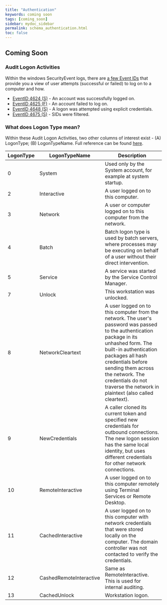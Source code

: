 ```yaml
---
title: "Authentication"
keywords: coming soon
tags: [coming_soon]
sidebar: mydoc_sidebar
permalink: schema_authentication.html
toc: false
---
```


## Coming Soon

### Audit Logon Activities
Within the windows SecurityEvent logs, there are <a alt='auditlogon' href='https://docs.microsoft.com/en-us/windows/security/threat-protection/auditing/audit-logon'>a few Event IDs</a> that provide you a view of user attempts (successful or failed) to log on to a computer and how.
* <a alt='EID4624' href='https://docs.microsoft.com/en-us/windows/security/threat-protection/auditing/event-4624'>EventID 4624 (S)</a> - An account was successfully logged on.
* <a alt='EID4625' href='https://docs.microsoft.com/en-us/windows/security/threat-protection/auditing/event-4625'>EventID 4625 (F)</a> - An account failed to log on.
* <a alt='EID4648' href='https://docs.microsoft.com/en-us/windows/security/threat-protection/auditing/event-4648'>EventID 4648 (S)</a> - A logon was attempted using explicit credentials.
* <a alt='EID4675' href='https://docs.microsoft.com/en-us/windows/security/threat-protection/auditing/event-4675'>EventID 4675 (S)</a> - SIDs were filtered.

### What does Logon Type mean?
Within these Audit Logon Activities, two other columns of interest exist - (A) LogonType; (B) LogonTypeName. Full reference can be found <a alt='LogonType' href='https://docs.microsoft.com/en-us/windows/security/threat-protection/auditing/event-4624#logon-types-and-descriptions'>here</a>.

<table>
<colgroup>
<col width="10%" />
<col width="30%" />
<col width="60%" />
</colgroup>
<thead>
<tr class="header">
<th>LogonType</th>
<th>LogonTypeName</th>
<th>Description</th>
</tr>
</thead>
<tbody>
<tr>
<td markdwn="span">0</td>
<td markdwn="span">System</td>
<td markdwn="span">Used only by the System account, for example at system startup.</td>
</tr>
<tr>
<td markdwn="span">2</td>
<td markdwn="span">Interactive</td>
<td markdwn="span">A user logged on to this computer.</td>
</tr>
<tr>
<td markdwn="span">3</td>
<td markdwn="span">Network</td>
<td markdwn="span">A user or computer logged on to this computer from the network.</td>
</tr>
<tr>
<td markdwn="span">4</td>
<td markdwn="span">Batch</td>
<td markdwn="span">Batch logon type is used by batch servers, where processes may be executing on behalf of a user without their direct intervention.</td>
</tr>
<tr>
<td markdwn="span">5</td>
<td markdwn="span">Service</td>
<td markdwn="span">A service was started by the Service Control Manager.</td>
</tr>
<tr>
<td markdwn="span">7</td>
<td markdwn="span">Unlock</td>
<td markdwn="span">This workstation was unlocked.</td>
</tr>
<tr>
<td markdwn="span">8</td>
<td markdwn="span">NetworkCleartext</td>
<td markdwn="span">A user logged on to this computer from the network. The user's password was passed to the authentication package in its unhashed form. The built-in authentication packages all hash credentials before sending them across the network. The credentials do not traverse the network in plaintext (also called cleartext).</td>
</tr>
<tr>
<td markdwn="span">9</td>
<td markdwn="span">NewCredentials</td>
<td markdwn="span">A caller cloned its current token and specified new credentials for outbound connections. The new logon session has the same local identity, but uses different credentials for other network connections.</td>
</tr>
<tr>
<td markdwn="span">10</td>
<td markdwn="span">RemoteInteractive</td>
<td markdwn="span">A user logged on to this computer remotely using Terminal Services or Remote Desktop.</td>
</tr>
<tr>
<td markdwn="span">11</td>
<td markdwn="span">CachedInteractive</td>
<td markdwn="span">A user logged on to this computer with network credentials that were stored locally on the computer. The domain controller was not contacted to verify the credentials.</td>
</tr>
<tr>
<td markdwn="span">12</td>
<td markdwn="span">CashedRemoteInteractive</td>
<td markdwn="span">Same as RemoteInteractive. This is used for internal auditing.</td>
</tr>
<tr>
<td markdwn="span">13</td>
<td markdwn="span">CachedUnlock</td>
<td markdwn="span">Workstation logon.</td>
</tr>
</tbody>
</table>
